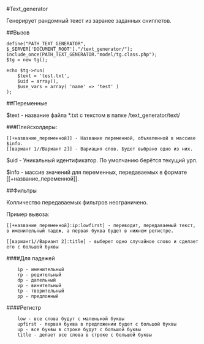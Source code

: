 #Text_generator

Генерирует рандомный текст из заранее заданных сниппетов.

##Вызов

	define("PATH_TEXT_GENERATOR", $_SERVER['DOCUMENT_ROOT']."/text_generator/");
	include_once(PATH_TEXT_GENERATOR."model/tg.class.php");
	$tg = new tg();
	
	echo $tg->run(
		$text = 'test.txt',
		$uid = array(),
		$use_vars = array( 'name' => 'test' )
	);

##Переменные

$text - название файла *.txt с текстом в папке /text_generator/text/

###Плейсхолдеры:
	
	[[+название_переменной]] - Название переменной, объявленной в массиве $info.
	[[вариант 1//Вариант 2]] - Вариация слов. Будет выбрано одно из них.

$uid - Уникальный идентификатор. По умолчанию берётся текущий урл.
		
$info - массив значений для переменных, передаваемых в формате [[+название_переменной]].

##Фильтры

Колличество передаваемых фильтров неограничено.
		
Пример вывоза:
	  
	[[+название_переменной]:ip:lowfirst] - переводит, передаваемый текст, в именительный падеж, а первая буква будет в нижнем регистре.
	  
	[[вариант1//Вариант 2]:title] - выберет одно случайное слово и сделает его с большой буквы
	  
####Для падежей
		
		ip - именительный
		rp - родительный
		dp - дательный
		vp - винительный
		tp - творительный
		pp - предложный

####Регистр
		
		low - все слова будут с маленькой буквы
		upfirst - первая буква в предложении будет с большой буквы
		up - все буквы в строке будут с большой буквы
		title - делает все слова в строке с большой буквы
